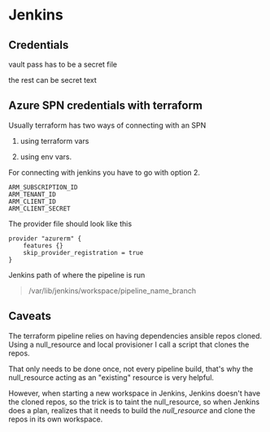 # Jenkins

## Credentials

vault pass has to be a secret file

the rest can be secret text

## Azure SPN credentials with terraform

Usually terraform has two ways of connecting with an SPN

1. using terraform vars

2. using env vars.

For connecting with jenkins you have to go with option 2.

    ARM_SUBSCRIPTION_ID
    ARM_TENANT_ID
    ARM_CLIENT_ID
    ARM_CLIENT_SECRET

The provider file should look like this

    provider "azurerm" {
        features {}
        skip_provider_registration = true
    }

Jenkins path of where the pipeline is run

> /var/lib/jenkins/workspace/pipeline_name_branch

## Caveats

The terraform pipeline relies on having dependencies ansible repos cloned. Using a null_resource and local provisioner I call a script that clones the repos.

That only needs to be done once, not every pipeline build, that's why the null_resource acting as an "existing" resource is very helpful.

However, when starting a new workspace in Jenkins, Jenkins doesn't have the cloned repos, so the trick is to taint the null_resource, so when Jenkins does a plan, realizes that it needs to build the *null_resource* and clone the repos in its own workspace.